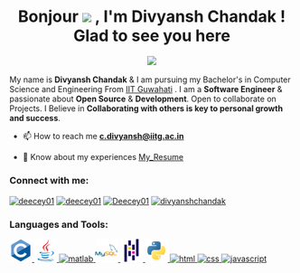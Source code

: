 <h1 align="center">Bonjour <img src="https://github.com/TheDudeThatCode/TheDudeThatCode/blob/master/Assets/Hi.gif"  height="29px"> , I'm Divyansh Chandak ! Glad to see you here </h1>
<p align="center">
  
   <img src="https://readme-typing-svg.herokuapp.com/?color=%23E22FE4&center=true&width=300&height=45&lines=Learning+Development;Machine+Learning;C+o+d+i+n+g+i+s+L+O+v+e;Exchanging+Knowledge;Nice+to+meet+you+...">

</p>

My name is **Divyansh Chandak** & I am pursuing my Bachelor's in Computer Science and Engineering From [IIT Guwahati](https://www.iitg.ac.in/) . I am a **Software Engineer** & passionate about **Open Source** & **Development**. Open to collaborate on Projects. I Believe in **Collaborating with others is key to personal growth and success**.  

- 📫 How to reach me **c.divyansh@iitg.ac.in**

- 📄 Know about my experiences [My_Resume](https://drive.google.com/file/d/1gsrL2rZvEoDPxKX2-dimUn4NsZg74tI9/view?usp=sharing)
<h3 align="left">Connect with me:</h3>
<p align="left">
<a href="https://instagram.com/deecey01" target="blank"><img align="center" src="https://raw.githubusercontent.com/rahuldkjain/github-profile-readme-generator/master/src/images/icons/Social/instagram.svg" alt="deecey01" height="30" width="40" /></a>
<a href="https://www.codechef.com/users/deecey01" target="blank"><img align="center" src="https://cdn.jsdelivr.net/npm/simple-icons@3.1.0/icons/codechef.svg" alt="deecey01" height="30" width="40" /></a>
<a href="https://codeforces.com/profile/Deecey01" target="blank"><img align="center" src="https://cdn.iconscout.com/icon/free/png-256/code-forces-3628695-3029920.png" alt="Deecey01" height="30" width="40" /></a>
<a href="https://www.linkedin.com/in/divyansh-chandak-2b23b2250/" target="blank"><img align="center" src="https://www.freepnglogos.com/uploads/linkedin-in-logo-png-1.png" alt="divyanshchandak" height="30" width="40" /></a>
</p>
<h3 align="left">Languages and Tools:</h3>

<a href="https://www.cprogramming.com/" target="_blank" rel="noreferrer"> <img src="https://raw.githubusercontent.com/devicons/devicon/master/icons/c/c-original.svg" alt="c" width="40" height="40"/> </a> 
<a href="https://www.java.com" target="_blank" rel="noreferrer"> <img src="https://raw.githubusercontent.com/devicons/devicon/master/icons/java/java-original.svg" alt="java" width="40" height="40"/> </a>  <a href="https://www.mathworks.com/" target="_blank" rel="noreferrer"> <img src="https://upload.wikimedia.org/wikipedia/commons/2/21/Matlab_Logo.png" alt="matlab" width="40" height="40"/> </a> 
<a href="https://www.mysql.com/" target="_blank" rel="noreferrer"> <img src="https://raw.githubusercontent.com/devicons/devicon/master/icons/mysql/mysql-original-wordmark.svg" alt="mysql" width="40" height="40"/> </a> 
<a href="https://pandas.pydata.org/" target="_blank" rel="noreferrer"> <img src="https://raw.githubusercontent.com/devicons/devicon/2ae2a900d2f041da66e950e4d48052658d850630/icons/pandas/pandas-original.svg" alt="pandas" width="40" height="40"/> </a> 
<a href="https://www.python.org" target="_blank" rel="noreferrer"> <img src="https://raw.githubusercontent.com/devicons/devicon/master/icons/python/python-original.svg" alt="python" width="40" height="40"/> </a> 
<a href="https://www.html.com" target="_blank" rel="noreferrer"> <img src="https://cdn.pixabay.com/photo/2017/08/05/11/16/logo-2582748_1280.png" alt="html" width="40" height="40"/> </a>
<a href="https://www.html.com" target="_blank" rel="noreferrer"> <img src="https://upload.wikimedia.org/wikipedia/commons/thumb/d/d5/CSS3_logo_and_wordmark.svg/1200px-CSS3_logo_and_wordmark.svg.png" alt="css" width="40" height="40"/> </a>
<a href="https://www.javascript.com" target="_blank" rel="noreferrer"> <img src="https://static.javatpoint.com/images/javascript/javascript_logo.png" alt="javascript" width="40" height="40"/> </a>
 

</p>
<h1>
  </h1>
<br/>
